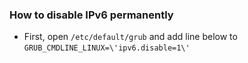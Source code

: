 ### How to disable IPv6 permanently

+ First, open `/etc/default/grub` and add line below to
    `GRUB_CMDLINE_LINUX=\'ipv6.disable=1\'`
